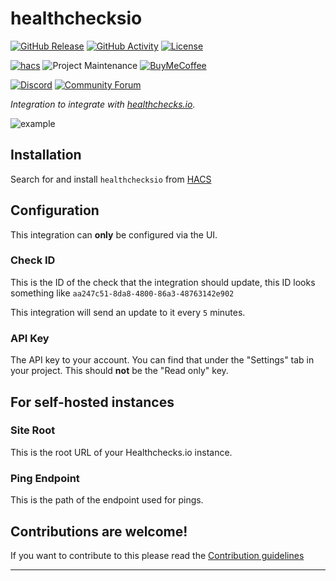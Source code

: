 # healthchecksio

[![GitHub Release][releases-shield]][releases]
[![GitHub Activity][commits-shield]][commits]
[![License][license-shield]](LICENSE.md)

[![hacs][hacsbadge]](hacs)
![Project Maintenance][maintenance-shield]
[![BuyMeCoffee][buymecoffeebadge]][buymecoffee]

[![Discord][discord-shield]][discord]
[![Community Forum][forum-shield]][forum]

_Integration to integrate with [healthchecks.io][healthchecksio]._

![example][exampleimg]

## Installation

Search for and install `healthchecksio` from [HACS](https://hacs.xyz/)

## Configuration

This integration can **only** be configured via the UI.

### Check ID

This is the ID of the check that the integration should update, this ID looks something like `aa247c51-8da8-4800-86a3-48763142e902`

This integration will send an update to it every `5` minutes.

### API Key

The API key to your account.
You can find that under the "Settings" tab in your project.
This should **not** be the "Read only" key.

## For self-hosted instances

### Site Root

This is the root URL of your Healthchecks.io instance.

### Ping Endpoint

This is the path of the endpoint used for pings.

## Contributions are welcome!

If you want to contribute to this please read the [Contribution guidelines](CONTRIBUTING.md)

***

[healthchecksio]: https://healthchecks.io
[buymecoffee]: https://www.buymeacoffee.com/ludeeus
[buymecoffeebadge]: https://img.shields.io/badge/buy%20me%20a%20coffee-donate-yellow.svg?style=for-the-badge
[commits-shield]: https://img.shields.io/github/commit-activity/y/custom-components/healthchecksio.svg?style=for-the-badge
[commits]: https://github.com/custom-components/healthchecksio/commits/master
[hacs]: https://github.com/custom-components/hacs
[hacsbadge]: https://img.shields.io/badge/HACS-Default-orange.svg?style=for-the-badge
[discord]: https://discord.gg/Qa5fW2R
[discord-shield]: https://img.shields.io/discord/330944238910963714.svg?style=for-the-badge
[exampleimg]: example.png
[forum-shield]: https://img.shields.io/badge/community-forum-brightgreen.svg?style=for-the-badge
[forum]: https://community.home-assistant.io/
[license-shield]: https://img.shields.io/github/license/custom-components/healthchecksio.svg?style=for-the-badge
[maintenance-shield]: https://img.shields.io/badge/maintainer-Joakim%20Sørensen%20%40ludeeus-blue.svg?style=for-the-badge
[releases-shield]: https://img.shields.io/github/release/custom-components/healthchecksio.svg?style=for-the-badge
[releases]: https://github.com/custom-components/healthchecksio/releases
